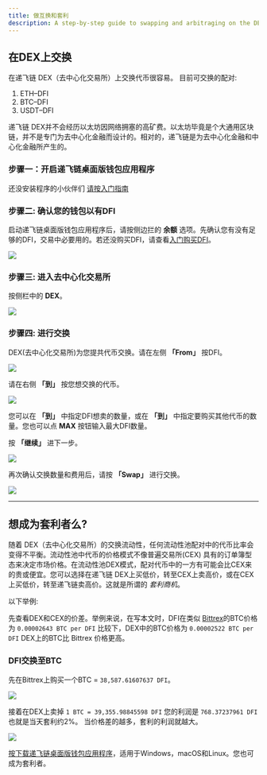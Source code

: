 ```yaml
---
title: 做互换和套利
description: A step-by-step guide to swapping and arbitraging on the DEX
---
```


## 在DEX上交换

在递飞链 DEX（去中心化交易所）上交换代币很容易。
目前可交换的配对:

1. ETH–DFI
2. BTC–DFI
3. USDT–DFI

递飞链 DEX并不会经历以太坊因网络拥塞的高矿费。以太坊毕竟是个大通用区块链，并不是专门为去中心化金融而设计的。相对的，递飞链是为去中心化金融和中心化金融所产生的。

### 步骤一：开启递飞链桌面版钱包应用程序

还没安装程序的小伙伴们 [请按入门指南](/learn/defi-app-how-to/?utm_source=defichain&utm_medium=dex-guide&utm_campaign=dex-launch)

### 步骤二: 确认您的钱包以有DFI

启动递飞链桌面版钱包应用程序后，请按侧边拦的 **余额** 选项。先确认您有没有足够的DFI，交易中必要用的。若还没购买DFI，请查看[入门购买DFI](https://defichain.ghost.io/where-and-how-to-buy-dfi-defichain/)。

![](/img/guides/installing-defi-app/wallets-choose.png)

### 步骤三: 进入去中心化交易所

按侧栏中的 **DEX**。

![](/img/guides/obtaining-tokens/go-to-dex.png)

### 步骤四: 进行交换

DEX(去中心化交易所)为您提共代币交换。请在左侧 **「From」** 按DFI。

![](/img/guides/obtaining-tokens/dex-from.png)

请在右侧 **「到」** 按您想交换的代币。

![](/img/guides/obtaining-tokens/dex-to.png)

您可以在 **「到」** 中指定DFI想卖的数量，或在 **「到」** 中指定要购买其他代币的数量。您也可以点 **MAX** 按钮输入最大DFI数量。

按 **「继续」** 进下一步。

![](/img/guides/obtaining-tokens/ready-to-swap.png)

再次确认交换数量和费用后，请按 **「Swap」** 进行交换。

![](/img/guides/obtaining-tokens/dex-verify.png)

---

## 想成为套利者么?

随着 DEX（去中心化交易所）的交换流动性，任何流动性池配对中的代币比率会变得不平衡。流动性池中代币的价格模式不像普遍交易所(CEX) 具有的订单簿型态来决定市场价格。在流动性池DEX模式，配对代币中的一方有可能会比CEX来的贵或便宜。您可以选择在递飞链 DEX上买低价，转至CEX上卖高价，或在CEX上买低价，转至递飞链卖高价。这就是所谓的 _套利商机_。

以下举例:

先查看DEX和CEX的价差。举例来说，在写本文时，DFI在类似 [Bittrex](https://global.bittrex.com/Market/Index?MarketName=BTC-DFI)的BTC价格为 `0.00002643 BTC per DFI` 比较下，DEX中的BTC价格为 `0.00002522 BTC per DFI` DEX上的BTC比 Bittrex 价格更高。

### DFI交换至BTC

先在Bittrex上购买一个BTC = `38,587.61607637 DFI`。

![](/img/guides/arbitrage/arbitrage-cex.png)

接着在DEX上卖掉 `1 BTC = 39,355.98845598 DFI` 您的利润是 `768.37237961 DFI` 也就是当天套利约2%。 当价格差的越多，套利的利润就越大。

![](/img/guides/arbitrage/arbitrage1.png)

[按下载递飞链桌面版钱包应用程序](/downloads)，适用于Windows，macOS和Linux。您也可成为套利者。
